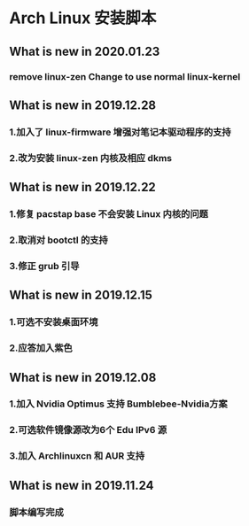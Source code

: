 # Arch Linux 安装脚本
## What is new in 2020.01.23
### remove linux-zen Change to use normal linux-kernel
## What is new in 2019.12.28
### 1.加入了 linux-firmware 增强对笔记本驱动程序的支持
### 2.改为安装 linux-zen 内核及相应 dkms
## What is new in 2019.12.22
### 1.修复 pacstap base 不会安装 Linux 内核的问题
### 2.取消对 bootctl 的支持
### 3.修正 grub 引导
## What is new in 2019.12.15
### 1.可选不安装桌面环境
### 2.应答加入紫色
## What is new in 2019.12.08
### 1.加入 Nvidia Optimus 支持 Bumblebee-Nvidia方案
### 2.可选软件镜像源改为6个 Edu IPv6 源
### 3.加入 Archlinuxcn 和 AUR 支持
## What is new in 2019.11.24
### 脚本编写完成
